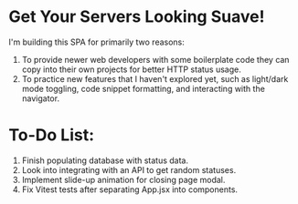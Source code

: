 # Get Your Servers Looking Suave!

I'm building this SPA for primarily two reasons:
1. To provide newer web developers with some boilerplate code they can copy into their own projects for better HTTP status usage.
2. To practice new features that I haven't explored yet, such as light/dark mode toggling, code snippet formatting, and interacting with the navigator.

# To-Do List:
1. Finish populating database with status data.
2. Look into integrating with an API to get random statuses.
3. Implement slide-up animation for closing page modal.
4. Fix Vitest tests after separating App.jsx into components.
